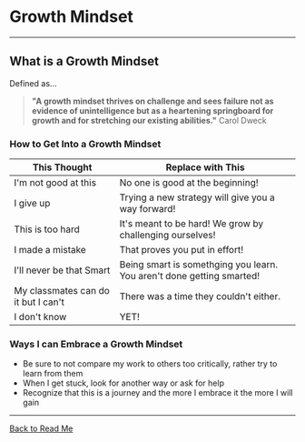# Growth Mindset

---

## What is a Growth Mindset

Defined as...
> **"A growth mindset thrives on challenge and sees failure not as evidence of unintelligence but as a heartening springboard for growth and for stretching our existing abilities."** Carol Dweck

### How to Get Into a Growth Mindset

|               This Thought          |       Replace with This |
|------------------------------------ | ------------------------------|
| I'm not good at this                | No one is good at the beginning! |
| I give up                           | Trying a new strategy will give you a way forward! |
| This is too hard                    | It's meant to be hard! We grow by challenging ourselves! |
| I made a mistake                    | That proves you put in effort! |
| I'll never be that Smart            | Being smart is somethging you learn. You aren't done getting smarted! |
| My classmates can do it but I can't | There was a time they couldn't either. |
| I don't know                        | YET! |

### Ways I can Embrace a Growth Mindset

* Be sure to not compare my work to others too critically, rather try to learn from them
* When I get stuck, look for another way or ask for help
* Recognize that this is a journey and the more I embrace it the more I will gain

---

[Back to Read Me](../README.md)